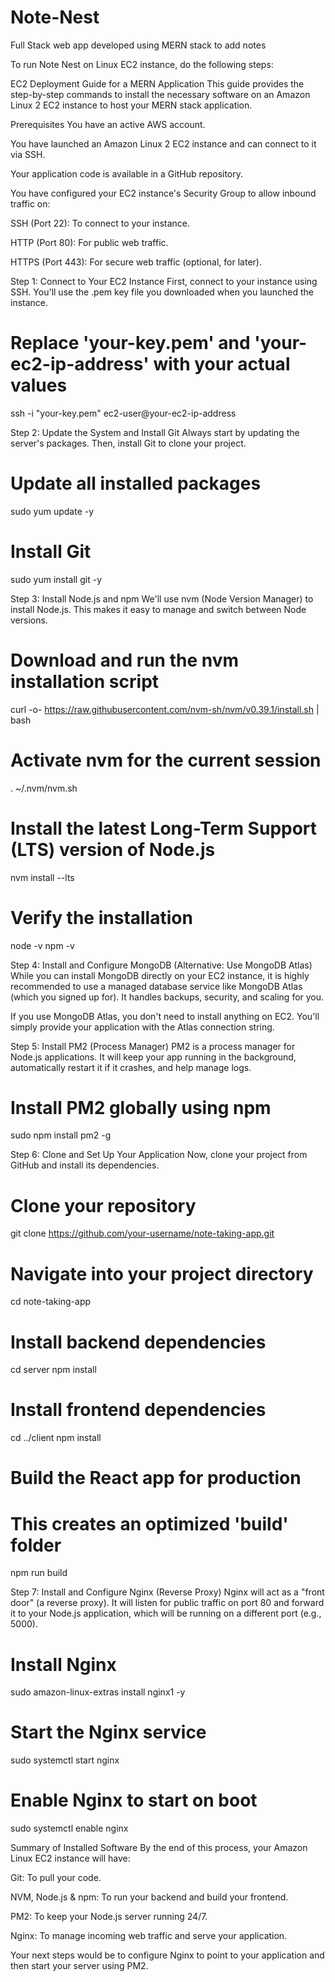 # Note-Nest
Full Stack web app developed using MERN stack to add notes

To run Note Nest on Linux EC2 instance, do the following steps: 

EC2 Deployment Guide for a MERN Application
This guide provides the step-by-step commands to install the necessary software on an Amazon Linux 2 EC2 instance to host your MERN stack application.

Prerequisites
You have an active AWS account.

You have launched an Amazon Linux 2 EC2 instance and can connect to it via SSH.

Your application code is available in a GitHub repository.

You have configured your EC2 instance's Security Group to allow inbound traffic on:

SSH (Port 22): To connect to your instance.

HTTP (Port 80): For public web traffic.

HTTPS (Port 443): For secure web traffic (optional, for later).

Step 1: Connect to Your EC2 Instance
First, connect to your instance using SSH. You'll use the .pem key file you downloaded when you launched the instance.

# Replace 'your-key.pem' and 'your-ec2-ip-address' with your actual values
ssh -i "your-key.pem" ec2-user@your-ec2-ip-address

Step 2: Update the System and Install Git
Always start by updating the server's packages. Then, install Git to clone your project.

# Update all installed packages
sudo yum update -y

# Install Git
sudo yum install git -y

Step 3: Install Node.js and npm
We'll use nvm (Node Version Manager) to install Node.js. This makes it easy to manage and switch between Node versions.

# Download and run the nvm installation script
curl -o- https://raw.githubusercontent.com/nvm-sh/nvm/v0.39.1/install.sh | bash

# Activate nvm for the current session
. ~/.nvm/nvm.sh

# Install the latest Long-Term Support (LTS) version of Node.js
nvm install --lts

# Verify the installation
node -v
npm -v

Step 4: Install and Configure MongoDB (Alternative: Use MongoDB Atlas)
While you can install MongoDB directly on your EC2 instance, it is highly recommended to use a managed database service like MongoDB Atlas (which you signed up for). It handles backups, security, and scaling for you.

If you use MongoDB Atlas, you don't need to install anything on EC2. You'll simply provide your application with the Atlas connection string.

Step 5: Install PM2 (Process Manager)
PM2 is a process manager for Node.js applications. It will keep your app running in the background, automatically restart it if it crashes, and help manage logs.

# Install PM2 globally using npm
sudo npm install pm2 -g

Step 6: Clone and Set Up Your Application
Now, clone your project from GitHub and install its dependencies.

# Clone your repository
git clone https://github.com/your-username/note-taking-app.git

# Navigate into your project directory
cd note-taking-app

# Install backend dependencies
cd server
npm install

# Install frontend dependencies
cd ../client
npm install

# Build the React app for production
# This creates an optimized 'build' folder
npm run build

Step 7: Install and Configure Nginx (Reverse Proxy)
Nginx will act as a "front door" (a reverse proxy). It will listen for public traffic on port 80 and forward it to your Node.js application, which will be running on a different port (e.g., 5000).

# Install Nginx
sudo amazon-linux-extras install nginx1 -y

# Start the Nginx service
sudo systemctl start nginx

# Enable Nginx to start on boot
sudo systemctl enable nginx

Summary of Installed Software
By the end of this process, your Amazon Linux EC2 instance will have:

Git: To pull your code.

NVM, Node.js & npm: To run your backend and build your frontend.

PM2: To keep your Node.js server running 24/7.

Nginx: To manage incoming web traffic and serve your application.

Your next steps would be to configure Nginx to point to your application and then start your server using PM2.
